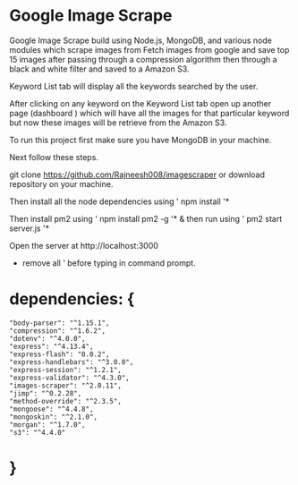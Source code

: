 # Google Image Scrape

Google Image Scrape build using Node.js, MongoDB, and various node modules which scrape images from Fetch images from google and save top 15 images after passing through a compression algorithm then through a black and white filter and saved to a Amazon S3.

Keyword List tab will display all the keywords searched by the user.

After clicking on any keyword on the Keyword List tab open up another page (dashboard ) which will have all the images for that particular keyword but now these images will be retrieve from the Amazon S3.

To run this project first make sure you have MongoDB in your machine.

Next follow these steps.

git clone https://github.com/Rajneesh008/imagescraper or download repository on your machine.

Then install all the node dependencies using ' npm install '*

Then install pm2 using ' npm install pm2 -g '* & then run using ' pm2 start server.js '*

Open the server at http://localhost:3000



* remove all ' before typing in command prompt.


# dependencies: {
    "body-parser": "^1.15.1",
    "compression": "^1.6.2",
    "dotenv": "^4.0.0",
    "express": "^4.13.4",
    "express-flash": "0.0.2",
    "express-handlebars": "^3.0.0",
    "express-session": "^1.2.1",
    "express-validator": "^4.3.0",
    "images-scraper": "^2.0.11",
    "jimp": "^0.2.28",
    "method-override": "^2.3.5",
    "mongoose": "^4.4.8",
    "mongoskin": "^2.1.0",
    "morgan": "^1.7.0",
    "s3": "^4.4.0"
  # }
